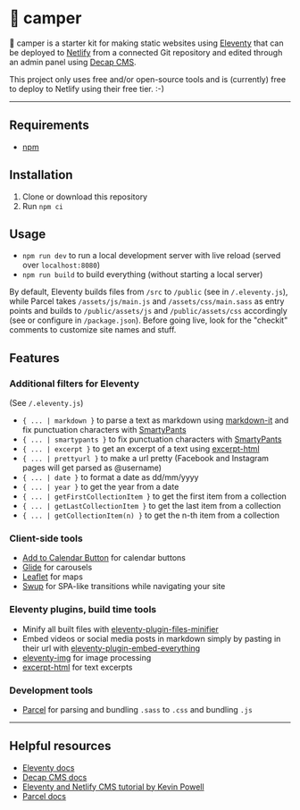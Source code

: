 # 🚐 camper

🚐 camper is a starter kit for making static websites using [Eleventy](https://www.11ty.dev/) that can be deployed to [Netlify](https://www.netlify.com/) from a connected Git repository and edited through an admin panel using [Decap CMS](https://www.decapcms.org/).

This project only uses free and/or open-source tools and is (currently) free to deploy to Netlify using their free tier. :-)

---

## Requirements

- [npm](https://www.npmjs.com/)

## Installation

1. Clone or download this repository
2. Run `npm ci`

## Usage

- `npm run dev` to run a local development server with live reload (served over `localhost:8080`)
- `npm run build` to build everything (without starting a local server)

By default, Eleventy builds files from `/src` to `/public` (see in `/.eleventy.js`), while Parcel takes `/assets/js/main.js` and `/assets/css/main.sass` as entry points and builds to `/public/assets/js` and `/public/assets/css` accordingly (see or configure in `/package.json`). Before going live, look for the "checkit" comments to customize site names and stuff.

## Features

### Additional filters for Eleventy

(See `/.eleventy.js`)

- `{ ... | markdown }` to parse a text as markdown using [markdown-it](https://markdown-it.github.io/) and fix punctuation characters with [SmartyPants](https://www.npmjs.com/package/smartypants)
- `{ ... | smartypants }` to fix punctuation characters with [SmartyPants](https://www.npmjs.com/package/smartypants)
- `{ ... | excerpt }` to get an excerpt of a text using [excerpt-html](https://www.npmjs.com/package/excerpt-html)
- `{ ... | prettyurl }` to make a url pretty (Facebook and Instagram pages will get parsed as @username)
- `{ ... | date }` to format a date as dd/mm/yyyy
- `{ ... | year }` to get the year from a date
- `{ ... | getFirstCollectionItem }` to get the first item from a collection
- `{ ... | getLastCollectionItem }` to get the last item from a collection
- `{ ... | getCollectionItem(n) }` to get the n-th item from a collection

### Client-side tools

- [Add to Calendar Button](https://add-to-calendar-button.com/) for calendar buttons
- [Glide](https://glidejs.com/) for carousels
- [Leaflet](https://leafletjs.com/) for maps
- [Swup](https://swup.js.org/) for SPA-like transitions while navigating your site

### Eleventy plugins, build time tools

- Minify all built files with [eleventy-plugin-files-minifier](https://www.npmjs.com/package/@sherby/eleventy-plugin-files-minifier)
- Embed videos or social media posts in markdown simply by pasting in their url with [eleventy-plugin-embed-everything](https://www.npmjs.com/package/eleventy-plugin-embed-everything)
- [eleventy-img](https://www.11ty.dev/docs/plugins/image/) for image processing
- [excerpt-html](https://www.npmjs.com/package/excerpt-html) for text excerpts

### Development tools

- [Parcel](https://parceljs.org/) for parsing and bundling `.sass` to `.css` and bundling `.js`

---

## Helpful resources

- [Eleventy docs](https://www.11ty.dev/docs/)
- [Decap CMS docs](https://www.decapcms.org/docs/intro/)
- [Eleventy and Netlify CMS tutorial by Kevin Powell](https://www.youtube.com/watch?v=4wD00RT6d-g)
- [Parcel docs](https://parceljs.org/docs/)